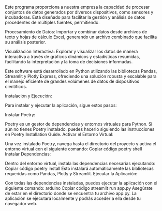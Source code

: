 Este programa proporciona a nuestra empresa la capacidad de procesar conjuntos de datos generados por diversos dispositivos, como sensores y incubadoras. Está diseñado para facilitar la gestión y análisis de datos procedentes de múltiples fuentes, permitiendo:

Procesamiento de Datos: Importar y combinar datos desde archivos de texto y hojas de cálculo Excel, generando un archivo combinado que facilita su análisis posterior.

Visualización Interactiva: Explorar y visualizar los datos de manera interactiva a través de gráficos dinámicos y estadísticas resumidas, facilitando la interpretación y la toma de decisiones informadas.

Este software está desarrollado en Python utilizando las bibliotecas Pandas, Streamlit y Plotly Express, ofreciendo una solución robusta y escalable para el manejo eficiente de grandes volúmenes de datos de dispositivos científicos.

Instalación y Ejecución:

Para instalar y ejecutar la aplicación, sigue estos pasos:

Instalar Poetry:

Poetry es un gestor de dependencias y entornos virtuales para Python. Si aún no tienes Poetry instalado, puedes hacerlo siguiendo las instrucciones en Poetry Installation Guide.
Activar el Entorno Virtual:

Una vez instalado Poetry, navega hasta el directorio del proyecto y activa el entorno virtual con el siguiente comando:
Copiar código
poetry shell
Instalar Dependencias:

Dentro del entorno virtual, instala las dependencias necesarias ejecutando:
Copiar código
poetry install
Esto instalará automáticamente las bibliotecas requeridas como Pandas, Plotly y Streamlit.
Ejecutar la Aplicación:

Con todas las dependencias instaladas, puedes ejecutar la aplicación con el siguiente comando:
arduino
Copiar código
streamlit run app.py
Asegúrate de estar en el directorio donde se encuentra tu archivo app.py. La aplicación se ejecutará localmente y podrás acceder a ella desde tu navegador web.

